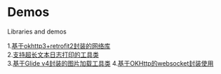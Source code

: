 # Demos
Libraries and demos

1.[基于okhttp3+retrofit2封装的网络库](https://github.com/hushuaijun55/HsjOkHttpDemo)  
2.[支持超长文本日志打印的工具类](https://github.com/hushuaijun55/LogUtil)  
3.[基于Glide v4封装的图片加载工具类](https://github.com/hushuaijun55/Glide)
4.[基于OKHttp的websocket封装使用](https://blog.csdn.net/hshuaijun55/article/details/103206152)
